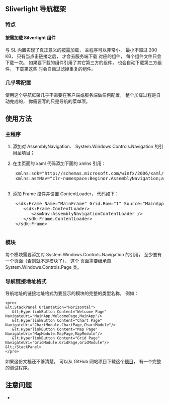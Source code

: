 ## Sliverlight 导航框架

### 特点

#### 按需加载 Silverlight 组件

与 SL 内置实现了真正意义的按需加载， 主程序可以非常小， 最小不超过 200 KB， 只有当点击链接之后， 才会去服务端下载
对应的组件， 每个组件文件只会下载一次。 如果要下载的组件引用了其它第三方的组件， 也会自动下载第三方组件， 下载第这些
时会自动过滤掉重复的组件。

### 几乎零配置

使用这个导航框架几乎不需要在客户端或服务端做任何配置， 整个加载过程是自动完成的， 你需要写的只是导航的菜单项。

## 使用方法

### 主程序

1. 添加对 AssemblyNavigation、 System.Windows.Controls.Navigation 的引用至项目；
2. 在主页面的 xaml 代码添加下面的 xmlns 引用：

    <pre>
    xmlns:sdk="http://schemas.microsoft.com/winfx/2006/xaml/presentation/sdk"  
    xmlns:asmNav="clr-namespace:Beginor.AssemblyNavigation;assembly=Beginor.AssemblyNavigation"
    </pre>

3. 添加 Frame 控件并设置 ContentLoader， 代码如下：

    <pre>
    &lt;sdk:Frame Name="MainFrame" Grid.Row="1" Source="MainApp.WelcomePage,MainApp">
       &lt;sdk:Frame.ContentLoader>
          &lt;asmNav:AssemblyNavigationContentLoader />
       &lt;/sdk:Frame.ContentLoader>
    &lt;/sdk:Frame>
    </pre>

### 模块

每个模块需要添加对 System.Windows.Controls.Navigation 的引用， 至少要有一个页面（否则就不是模块了）， 这个
页面需要继承自 System.Windows.Controls.Page 类。

### 导航链接地址格式

导航地址的链接地址格式为要显示的模块的完整的类型名称， 例如：

    <pre>
    &lt;StackPanel Orientation="Horizontal">
       &lt;HyperlinkButton Content="Welcome Page" NavigateUri="MainApp.WelcomePage,MainApp"/>
       &lt;HyperlinkButton Content="Chart Page" NavigateUri="ChartModule.ChartPage,ChartModule"/>
       &lt;HyperlinkButton Content="Map Page" NavigateUri="MapModule.MapPage,MapModule"/>
       &lt;HyperlinkButton Content="Grid Page" NavigateUri="GridModule.GridPage,GridModule"/>
    &lt;/StackPanel>
    </pre>

如果这份文档还不够清楚， 可以从 GitHub 网站项目下载这个[项目](https://github.com/beginor/AssemblyNavigation)， 有一个完整的测试程序。

## 注意问题

* 